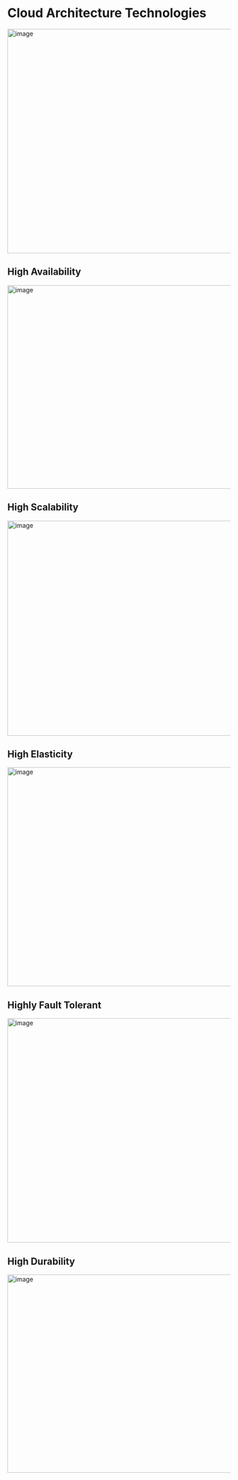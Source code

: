 # Cloud Architecture Technologies

<img width="737" height="506" alt="image" src="https://github.com/user-attachments/assets/40d1dbb0-b7a2-48bc-bc1e-c49a9421908a" />



## High Availability

<img width="833" height="459" alt="image" src="https://github.com/user-attachments/assets/0072d77f-99f9-4086-9435-7dd53f2d71a2" />


## High Scalability

<img width="647" height="485" alt="image" src="https://github.com/user-attachments/assets/52c67b9c-c04f-4c7a-a2d1-cd8beae7b61e" />


## High Elasticity

<img width="845" height="494" alt="image" src="https://github.com/user-attachments/assets/2a88bb9b-1bd5-48de-9b8a-5f41bb107955" />


## Highly Fault Tolerant

<img width="881" height="506" alt="image" src="https://github.com/user-attachments/assets/7bf3be3c-7333-45ed-af7c-9b3aae67c7b9" />



## High Durability

<img width="766" height="447" alt="image" src="https://github.com/user-attachments/assets/0a419f69-5781-466f-8565-a31915f55b0e" />
